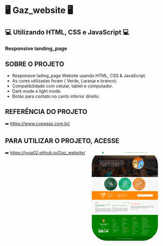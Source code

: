 # 🖥️ Gaz_website 🖥️
## 💻 Utilizando HTML, CSS e JavaScript 💻
### Responsive landing_page

## SOBRE O PROJETO
- Responsive lading_page Website usando HTML, CSS & JavaScript.
- As cores utilizadas foram ( Verde, Laranja e branco).
- Compatibilidade com celular, tablet e computador.
- Dark mode e light mode.
- Botão para contato no canto inferior direito.

## REFERÊNCIA DO PROJETO
➡️ https://www.copagaz.com.br/
## PARA UTILIZAR O PROJETO, ACESSE
➡️ https://jvoa02.github.io/Gaz_website/
<img align="right" alt="CALCULADORA-pic" height="300" style="border-radius:50px;" src="https://github.com/JVOA02/Gaz_website/blob/main/img/preview_01.png">
